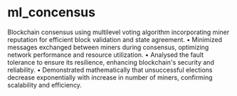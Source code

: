 # ml_concensus
Blockchain consensus using multilevel voting algorithm incorporating miner reputation for efficient block validation and state agreement.
•	Minimized messages exchanged between miners during consensus, optimizing network performance and resource utilization.
•	Analysed the fault tolerance to ensure its resilience, enhancing blockchain's security and reliability.
•	Demonstrated mathematically that unsuccessful elections decrease exponentially with increase in number of miners, confirming scalability and efficiency.
